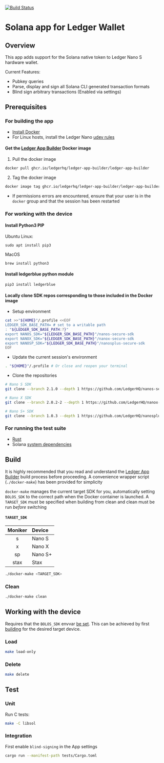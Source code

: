 [![Build Status](https://travis-ci.org/solana-labs/ledger-app-solana.svg?branch=master)](https://travis-ci.org/solana-labs/ledger-app-solana)

# Solana app for Ledger Wallet

## Overview

This app adds support for the Solana native token to Ledger Nano S hardware wallet.

Current Features:
- Pubkey queries
- Parse, display and sign all Solana CLI generated transaction formats
- Blind sign arbitrary transactions (Enabled via settings)

## Prerequisites
### For building the app
* [Install Docker](https://docs.docker.com/get-docker/)
* For Linux hosts, install the Ledger Nano [udev rules](https://github.com/LedgerHQ/udev-rules)
#### Get the [Ledger App Builder](https://developers.ledger.com/docs/nano-app/build/) Docker image
1. Pull the docker image
```bash
docker pull ghcr.io/ledgerhq/ledger-app-builder/ledger-app-builder
```
2. Tag the docker image
```bash
docker image tag ghcr.io/ledgerhq/ledger-app-builder/ledger-app-builder ledger-app-builder
```
  * If permissions errors are encountered, ensure that your user is in the `docker`
group and that the session has been restarted

### For working with the device
#### Install Python3 PIP
Ubuntu Linux:
```
sudo apt install pip3
```
MacOS
```
brew install python3
```
#### Install ledgerblue python module
```
pip3 install ledgerblue
```
#### Locally clone SDK repos corresponding to those included in the Docker image
* Setup environment
```bash
cat >>"${HOME}"/.profile <<EOF
LEDGER_SDK_BASE_PATH= # set to a writable path
: "${LEDGER_SDK_BASE_PATH:?}"
export NANOS_SDK="${LEDGER_SDK_BASE_PATH}"/nanos-secure-sdk
export NANOX_SDK="${LEDGER_SDK_BASE_PATH}"/nanox-secure-sdk
export NANOSP_SDK="${LEDGER_SDK_BASE_PATH}"/nanosplus-secure-sdk
EOF
```
* Update the current session's environment
```bash
. "${HOME}"/.profile # Or close and reopen your terminal
```
* Clone the repositories
```bash
# Nano S SDK
git clone --branch 2.1.0 --depth 1 https://github.com/LedgerHQ/nanos-secure-sdk.git "${NANOS_SDK}"

# Nano X SDK
git clone --branch 2.0.2-2 --depth 1 https://github.com/LedgerHQ/nanox-secure-sdk.git "${NANOX_SDK}"

# Nano S+ SDK
git clone --branch 1.0.3 --depth 1 https://github.com/LedgerHQ/nanosplus-secure-sdk.git "${NANOSP_SDK}"
```

### For running the test suite
* [Rust](https://rustup.rs/)
* Solana [system dependencies](https://github.com/solana-labs/solana/#1-install-rustc-cargo-and-rustfmt)

## Build
It is highly recommended that you read and understand the [Ledger App Builder](https://developers.ledger.com/docs/embedded-app/build-app/#2-build-the-application)
build process before proceeding.  A convenience wrapper script (`./docker-make`) has been provided for simplicity

`docker-make` manages the current target SDK for you, automatically setting `BOLOS_SDK` to the
correct path when the Docker container is launched. A `TARGET_SDK` must be specified when building
from clean and clean must be run _before_ switching
#### `TARGET_SDK`
|Moniker|Device|
|:-----:|:-----|
|s|Nano S|
|x|Nano X|
|sp|Nano S+|
|stax|Stax|

```bash
./docker-make <TARGET_SDK>
```

### Clean
```bash
./docker-make clean
```

## Working with the device
Requires that the `BOLOS_SDK` envvar [be set](https://developers.ledger.com/docs/embedded-app/build-app/#b-build-the-application).
This can be achieved by first [building](#build) for the desired target device.
### Load
```bash
make load-only
```

### Delete
```bash
make delete
```

## Test
### Unit
Run C tests:
```bash
make -C libsol
```
### Integration
First enable `blind-signing` in the App settings
```bash
cargo run --manifest-path tests/Cargo.toml
```
